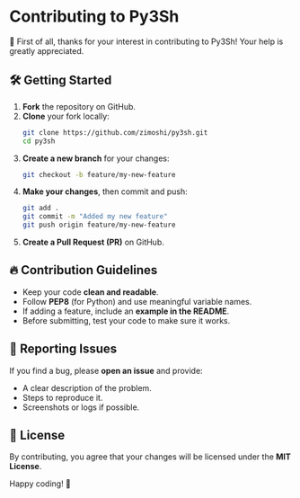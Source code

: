 
# Contributing to Py3Sh

🎉 First of all, thanks for your interest in contributing to Py3Sh! Your help is greatly appreciated.

## 🛠 Getting Started

1. **Fork** the repository on GitHub.
2. **Clone** your fork locally:
   ```sh
   git clone https://github.com/zimoshi/py3sh.git
   cd py3sh
   ```
3. **Create a new branch** for your changes:
   ```sh
   git checkout -b feature/my-new-feature
   ```
4. **Make your changes**, then commit and push:
   ```sh
   git add .
   git commit -m "Added my new feature"
   git push origin feature/my-new-feature
   ```
5. **Create a Pull Request (PR)** on GitHub.

## 🔥 Contribution Guidelines

- Keep your code **clean and readable**.
- Follow **PEP8** (for Python) and use meaningful variable names.
- If adding a feature, include an **example in the README**.
- Before submitting, test your code to make sure it works.

## 🐛 Reporting Issues

If you find a bug, please **open an issue** and provide:
- A clear description of the problem.
- Steps to reproduce it.
- Screenshots or logs if possible.

## 📜 License

By contributing, you agree that your changes will be licensed under the **MIT License**.

Happy coding! 🚀
